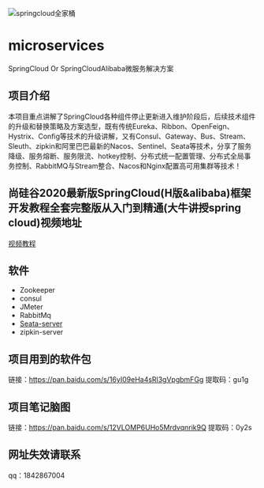![springcloud全家桶](https://github.com/magic-dong/microservices/blob/master/doc/springcloud.png)

# microservices
SpringCloud Or SpringCloudAlibaba微服务解决方案

## 项目介绍
本项目重点讲解了SpringCloud各种组件停止更新进入维护阶段后，后续技术组件的升级和替换策略及方案选型，既有传统Eureka、Ribbon、OpenFeign、Hystrix、Config等技术的升级讲解，又有Consul、Gateway、Bus、Stream、Sleuth、zipkin和阿里巴巴最新的Nacos、Sentinel、Seata等技术，分享了服务降级、服务熔断、服务限流、hotkey控制、分布式统一配置管理、分布式全局事务控制、RabbitMQ与Stream整合、Nacos和Nginx配置高可用集群等技术！

## 尚硅谷2020最新版SpringCloud(H版&alibaba)框架开发教程全套完整版从入门到精通(大牛讲授spring cloud)视频地址
[视频教程](https://www.bilibili.com/video/av93813318)

## 软件
* Zookeeper
* consul
* JMeter
* RabbitMq
* [Seata-server](https://github.com/seata/seata/releases)
* zipkin-server

## 项目用到的软件包 
链接：https://pan.baidu.com/s/16yI09eHa4sRl3gVpgbmFGg
提取码：gu1g

## 项目笔记脑图
链接：https://pan.baidu.com/s/12VLOMP6UHo5Mrdvqnrik9Q 
提取码：0y2s

## 网址失效请联系
qq：1842867004
